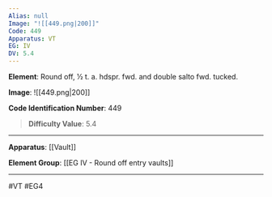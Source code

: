 ```yaml
---
Alias: null
Image: "![[449.png|200]]"
Code: 449
Apparatus: VT
EG: IV
DV: 5.4
---
```

**Element**: Round off, 1⁄2 t. a. hdspr. fwd. and double salto fwd. tucked.

**Image**:
![[449.png|200]]

**Code Identification Number**: 449

>**Difficulty Value**: 5.4

___
**Apparatus**: [[Vault]]

**Element Group**: [[EG IV - Round off entry vaults]]
___
#VT #EG4
